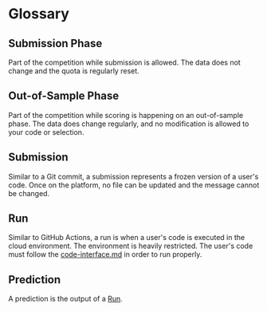 # Glossary

## Submission Phase

Part of the competition while submission is allowed. The data does not change and the quota is regularly reset.

## Out-of-Sample Phase

Part of the competition while scoring is happening on an out-of-sample phase. The data does change regularly, and no modification is allowed to your code or selection.

## Submission

Similar to a Git commit, a submission represents a frozen version of a user's code. Once on the platform, no file can be updated and the message cannot be changed.

## Run

Similar to GitHub Actions, a run is when a user's code is executed in the cloud environment. The environment is heavily restricted. The user's code must follow the [code-interface.md](../competitions/participate/code-interface.md "mention") in order to run properly.

## Prediction

A prediction is the output of a [Run](glossary.md#run).
